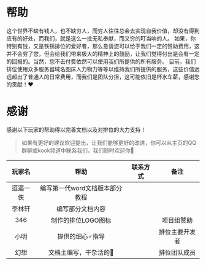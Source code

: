 # 帮助
这个世界不缺有钱人，也不缺穷人，而穷人往往总会去实现自我价值，却没有得到应有的好处，而我们，就是这么一批无私奉献，而又穷的叮当响的人。
如果，你特别有钱，又是铁锈排位的爱好者，那么恳请您可以给于我们一定的赞助费用，这并不会穷了您，但会给我们带来极大的精神上的鼓励，让我们觉得付出是会有一定的回报的。当然，您不去付费依然可以使用我们所提供的所有服务。
目前，我们排位使用众多服务器域名图床人力物力等等以维持我们所提供的服务，这些价值远远超出了普通人的日常费用，而我们是团队分担，这可能依旧是杯水车薪，感谢您的贡献！❤️

# 感谢
感谢以下玩家的帮助得以完善文档以及对排位的大力支持！

> 如果有更好的建议欢迎提出，让我们能够更好的改进，你可以从主页的QQ群聊或kook频道中联系我们，我们随时欢迎你👏

| 玩家名 | 帮助 | 联系方式 | 备注 |
|:----:|:----:|:----:|:----:|
|   逗逼一侠   |   编写第一代word文档版本部分教程   |      |      |
|   李林轩   |   编写部分文档内容   |      |      |
|   346   |   制作的排位LOGO图标   |      |   项目组赞助   |
|   小明   |   提供的细心♂指导   |      |   排位主要开发者   |
|   幻想   |   文档主编写，干杂活的🌚   |      |   排位团队成员   |